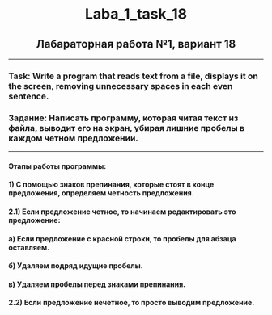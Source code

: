 <h1 align="center">Laba_1_task_18 </h1>
<h2 align="center">Лабараторная работа №1, вариант 18 </h2>

---
### Task: Write a program that reads text from a file, displays it on the screen, removing unnecessary spaces in each even sentence.
### Задание: Написать программу, которая читая текст  из файла, выводит его на экран, убирая лишние пробелы в каждом четном предложении. 

---
#### Этапы работы программы:
#### 1) С помощью знаков препинания, которые стоят в конце предложения, определяем четность предложения.
#### 2.1) Если предложение четное, то начинаем редактировать это предложение:
#### а) Если предложение с красной строки, то пробелы для абзаца оставляем.
#### б) Удаляем подряд идущие пробелы.
#### в) Удаляем пробелы перед знаками препинания.
#### 2.2) Если предложение нечетное, то просто выводим предложение.

